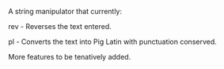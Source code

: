 A string manipulator that currently:

rev - Reverses the text entered.

pl - Converts the text into Pig Latin with punctuation conserved.

More features to be tenatively added.
